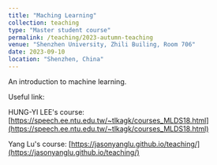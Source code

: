 ```yaml
---
title: "Maching Learning"
collection: teaching
type: "Master student course"
permalink: /teaching/2023-autumn-teaching
venue: "Shenzhen University, Zhili Builing, Room 706"
date: 2023-09-10
location: "Shenzhen, China"
---
```


An introduction to machine learning.

Useful link:

HUNG-YI LEE's course: [https://speech.ee.ntu.edu.tw/~tlkagk/courses_MLDS18.html](https://speech.ee.ntu.edu.tw/~tlkagk/courses_MLDS18.html)

Yang Lu's course: [https://jasonyanglu.github.io/teaching/](https://jasonyanglu.github.io/teaching/)

